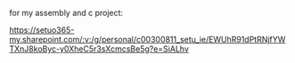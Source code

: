 for my assembly and c project:

https://setuo365-my.sharepoint.com/:v:/g/personal/c00300811_setu_ie/EWUhR91dPtRNjfYWTXnJ8koByc-y0XheC5r3sXcmcsBe5g?e=SiALhv
